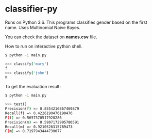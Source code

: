 # classifier-py

Runs on Python 3.6. This programs classifies gender based on the first name. Uses Multinomial Naive Bayes.

You can check the dataset on __names.csv__ file.

How to run on interactive python shell.

```sh
$ python -i main.py

>>> classify('mary')
f
>>> classify('john')
m
```

To get the evaluation result:
```sh
$ python -i main.py

>>> test()
Precision(f) => 0.8554216867469879
Recall(f) => 0.4226190476190476
F(f) => 0.5657370517928286
Precision(m) => 0.5907172995780591
Recall(m) => 0.9210526315789473
F(m) => 0.7197943444730077
```
